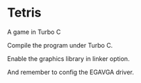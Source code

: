 # Tetris
A  game in Turbo C

Compile the program under Turbo C.

Enable the graphics library in linker option.

And remember to config the EGAVGA driver.